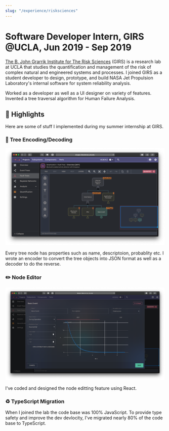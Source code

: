 ```yaml
---
slug: "/experience/risksciences"
---
```


# Software Developer Intern, GIRS @UCLA, Jun 2019 - Sep 2019

[The B. John Grarrik Institute for The Risk Sciences](https://www.risksciences.ucla.edu/) (GIRS) is a research lab at UCLA that studies the quantification and management of the risk of complex natural and engineered systems and processes. I joined GIRS as a student developer to design, prototype, and build NASA Jet Propulsion Laboratory's internal software for system reliability analysis.

Worked as a developer as well as a UI designer on variety of features. Invented a tree traversal algorithm for Human Failure Analysis.

## 🌟 Highlights

Here are some of stuff I implemented during my summer internship at GIRS.

### 🌲 Tree Encoding/Decoding

![tree](../../images/risksciences-tree.png)

Every tree node has properties such as name, descriptoion, probablity etc. I wrote an encoder to convert the tree objects into JSON format as well as a decoder to do the reverse.

### ✏️ Node Editor

![editor](../../images/risksciences-editor.png)

I've coded and designed the node editting feature using React.

### ♻️ TypeScript Migration

When I joined the lab the code base was 100% JavaScript. To provide type safety and improve the dev devlocity, I've migrated nearly 80% of the code base to TypeScript.
